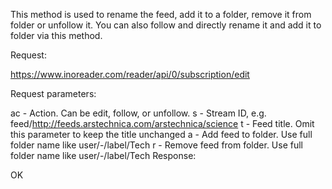 This method is used to rename the feed, add it to a folder, remove it from folder or unfollow it. You can also follow and directly rename it and add it to folder via this method.

Request:

https://www.inoreader.com/reader/api/0/subscription/edit

Request parameters:

ac - Action. Can be edit, follow, or unfollow.
s - Stream ID, e.g. feed/http://feeds.arstechnica.com/arstechnica/science
t - Feed title. Omit this parameter to keep the title unchanged
a - Add feed to folder. Use full folder name like user/-/label/Tech
r - Remove feed from folder. Use full folder name like user/-/label/Tech
Response:

OK